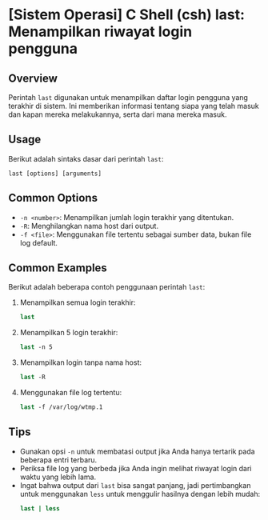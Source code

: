 # [Sistem Operasi] C Shell (csh) last: Menampilkan riwayat login pengguna

## Overview
Perintah `last` digunakan untuk menampilkan daftar login pengguna yang terakhir di sistem. Ini memberikan informasi tentang siapa yang telah masuk dan kapan mereka melakukannya, serta dari mana mereka masuk.

## Usage
Berikut adalah sintaks dasar dari perintah `last`:

```
last [options] [arguments]
```

## Common Options
- `-n <number>`: Menampilkan jumlah login terakhir yang ditentukan.
- `-R`: Menghilangkan nama host dari output.
- `-f <file>`: Menggunakan file tertentu sebagai sumber data, bukan file log default.

## Common Examples
Berikut adalah beberapa contoh penggunaan perintah `last`:

1. Menampilkan semua login terakhir:
   ```csh
   last
   ```

2. Menampilkan 5 login terakhir:
   ```csh
   last -n 5
   ```

3. Menampilkan login tanpa nama host:
   ```csh
   last -R
   ```

4. Menggunakan file log tertentu:
   ```csh
   last -f /var/log/wtmp.1
   ```

## Tips
- Gunakan opsi `-n` untuk membatasi output jika Anda hanya tertarik pada beberapa entri terbaru.
- Periksa file log yang berbeda jika Anda ingin melihat riwayat login dari waktu yang lebih lama.
- Ingat bahwa output dari `last` bisa sangat panjang, jadi pertimbangkan untuk menggunakan `less` untuk menggulir hasilnya dengan lebih mudah:
  ```csh
  last | less
  ```
